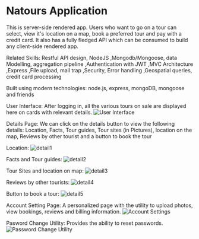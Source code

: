 # Natours Application

This is server-side rendered app. Users who want to go on a tour can select, view it's location on a map, book a preferred tour and pay with a credit card.
It also has a fully fledged API which can be consumed to build any client-side rendered app.

Related Skills: Restful API design, NodeJS ,Mongodb/Mongoose, data Modelling, aggregation pipeline ,Authentication with JWT ,MVC Architecture ,Express ,File upload, mail trap ,Security, Error handling ,Geospatial queries, credit card processing

Built using modern technologies: node.js, express, mongoDB, mongoose and friends

User Interface: After logging in, all the various tours on sale are displayed here on cards with relevant details.
![User Interface](https://github.com/Stephen-Afari/natours/assets/62534292/e28e68b9-41a6-4868-a202-67ca6a8d946a)

Details Page: We can click on the details button to view the following details: Location, Facts, Tour guides, Tour sites (in Pictures), location on the map, Reviews by other tourist and a button to book the tour

Location:
![detail1](https://github.com/Stephen-Afari/natours/assets/62534292/c068ea61-9933-41e8-b010-ca2bb86bf1c7)

Facts and Tour guides:
![detail2](https://github.com/Stephen-Afari/natours/assets/62534292/ba203bb6-03f3-4a63-bb61-b8ff0d046c8f)

Tour Sites and location on map:
![detail3](https://github.com/Stephen-Afari/natours/assets/62534292/f725c8be-848e-4d97-8ae7-ef8f2e039567)

Reviews by other tourists:
![detail4](https://github.com/Stephen-Afari/natours/assets/62534292/b1254839-031f-4d99-8b73-b81a212fd3b1)

Button to book a tour: 
![detail5](https://github.com/Stephen-Afari/natours/assets/62534292/853fb5fa-0d06-47b4-9a41-c87eed1e5f5f)

Account Setting Page: A personalized page with the utility to upload photos, view bookings, reviews and billing information. 
![Account Settings](https://github.com/Stephen-Afari/natours/assets/62534292/d03eb800-03a5-4687-98f1-d8cc3c09b169)

Pasword Change Utility: Provides the ability to reset passwords.
![Password Change Utility](https://github.com/Stephen-Afari/natours/assets/62534292/6bddb40b-e44b-4cc4-9209-de6d34a59ec1)
